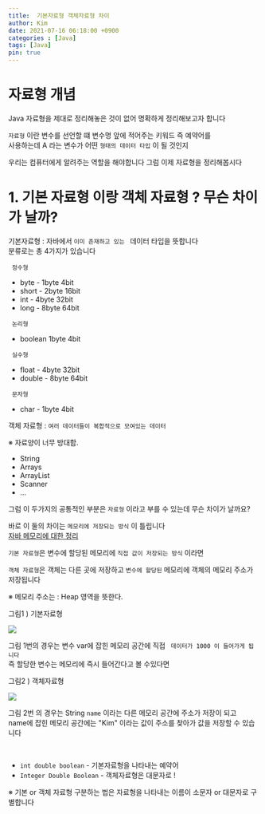 ```yaml
---
title:  기본자료형 객체자료형 차이
author: Kim
date: 2021-07-16 06:18:00 +0900
categories : [Java]
tags: [Java]
pin: true
---
```


# 자료형 개념
Java 자료형을 제대로 정리해놓은 것이 없어 명확하게 정리해보고자 합니다<br>

```자료형``` 이란 변수를 선언할 떄 변수명 앞에 적어주는 키워드 즉 예약어를<br>
사용하는데 A 라는 변수가 어떤 ``` 형태의 데이터 타입 ``` 이 될 것인지<br>

우리는 컴퓨터에게 알려주는 역할을 해야합니다 그럼 이제 자료형을 정리해봅시다<br>

# 1. 기본 자료형 이랑 객체 자료형 ? 무슨 차이가 날까?

기본자료형 : 자바에서 ```이미 존재하고 있는 ``` 데이터 타입을 뜻합니다 <br>
분류로는 총 4가지가 있습니다<br>

``` 정수형```<br>

- byte  - 1byte 4bit
- short - 2byte 16bit
- int   - 4byte 32bit
- long  - 8byte 64bit

``` 논리형```<br>

- boolean 1byte 4bit

``` 실수형```<br>

- float  -  4byte 32bit
- double -  8byte 64bit

``` 문자형```<br>

- char - 1byte 4bit

객체 자료형 :  ``` 여러 데이터들이 복합적으로 모여있는 데이터 ```<br>

※ 자료양이 너무 방대함.<br> 

- String 
- Arrays
- ArrayList
- Scanner
- ...

그럼 이 두가지의 공통적인 부분은 ``` 자료형 ``` 이라고 부를 수 있는데
무슨 차이가 날까요?<br>

바로 이 둘의 차이는 ``` 메모리에 저장되는 방식 ``` 이 틀립니다<br>
<a href = "https://twinparadox.tistory.com/614">자바 메모리에 대한 정리</a><br>


```기본 자료형```은 변수에 할당된 메모리에 ``` 직접 값이 저장되는 방식 ``` 이라면<br>

```객체 자료형```은  객체는 다른 곳에 저장하고 ```변수에 할당된```  메모리에 객체의 메모리 주소가<br>
저장됩니다 

※ 메모리 주소는 : Heap 영역을 뜻한다.<br>


그림1 ) 기본자료형<br>

<img src = "/post/Java/memory.png"><br>

그림 1번의 경우는 변수 var에 잡힌 메모리 공간에 직접 ```  데이터가 1000 이 들어가게 됩니다 ```<br>
즉 할당한 변수는 메모리에 즉시 들어간다고 볼 수있다면<br>


그림2 ) 객체자료형<br>

<img src = "/post/Java/memory2.png"><br>

그림 2번 의 경우는 String ``` name ``` 이라는 다른 메모리 공간에 주소가 저장이 되고<br>
name에 잡힌 메모리 공간에는 "Kim" 이라는 값이 주소를 찾아가 값을 저장할 수 있습니다<br>


<br>

- ```int double boolean```     - 기본자료형을 나타내는 예약어
- ```Integer Double Boolean``` - 객체자료형은 대문자로 !

※ 기본 or 객체 자료형 구분하는 법은 자료형을 나타내는 이름이 소문자 or 대문자로 구별합니다<br>